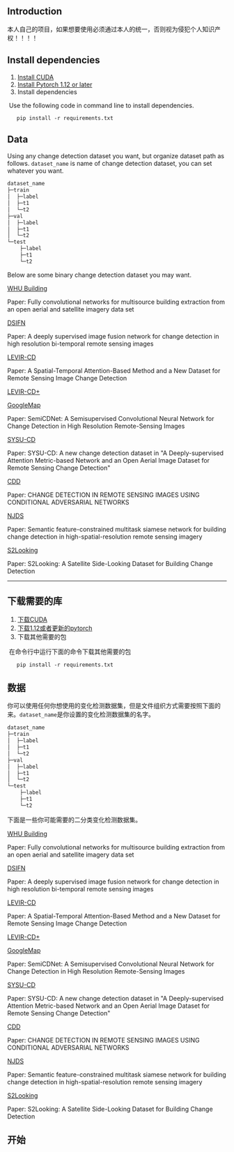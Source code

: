 
## Introduction

本人自己的项目，如果想要使用必须通过本人的统一，否则视为侵犯个人知识产权！！！！

## Install dependencies

1. [Install CUDA](https://developer.nvidia.com/cuda-downloads)
2. [Install Pytorch 1.12 or later](https://pytorch.org/get-started/locally/)
3. Install dependencies

​	Use the following code in command line to install dependencies.

`	pip install -r requirements.txt`

## Data

Using any change detection dataset you want, but organize dataset path as follows. `dataset_name`  is name of change detection dataset, you can set whatever you want.

```python
dataset_name
├─train
│  ├─label
│  ├─t1
│  └─t2
├─val
│  ├─label
│  ├─t1
│  └─t2
└─test
    ├─label
    ├─t1
    └─t2
```

Below are some binary change detection dataset you may want.

[WHU Building](https://study.rsgis.whu.edu.cn/pages/download/building_dataset.html)

Paper: Fully convolutional networks for multisource building extraction from an open aerial and satellite imagery data set

[DSIFN](https://github.com/GeoZcx/A-deeply-supervised-image-fusion-network-for-change-detection-in-remote-sensing-images/tree/master/dataset)

Paper: A deeply supervised image fusion network for change detection in high resolution bi-temporal remote sensing images

[LEVIR-CD](https://justchenhao.github.io/LEVIR/)

Paper: A Spatial-Temporal Attention-Based Method and a New Dataset for Remote Sensing Image Change Detection

[LEVIR-CD+](http://rs.ia.ac.cn/cp/portal/dataDetail?name=LEVIR-CD%2B)

[GoogleMap](https://github.com/daifeng2016/Change-Detection-Dataset-for-High-Resolution-Satellite-Imagery)

Paper: SemiCDNet: A Semisupervised Convolutional Neural Network for Change Detection in High Resolution Remote-Sensing Images

[SYSU-CD](https://hub.fastgit.org/liumency/SYSU-CD)

Paper: SYSU-CD: A new change detection dataset in "A Deeply-supervised Attention Metric-based Network and an Open Aerial Image Dataset for Remote Sensing Change Detection"

[CDD](https://drive.google.com/file/d/1GX656JqqOyBi_Ef0w65kDGVto-nHrNs9)

Paper: CHANGE DETECTION IN REMOTE SENSING IMAGES USING CONDITIONAL ADVERSARIAL NETWORKS

[NJDS](https://drive.google.com/file/d/1cQRWORIgW-X2BaeRo1hvFj7vlQtwnmne/view?userstoinvite=infinitemabel.wq@gmail.com&ts=636c5f76&actionButton=1&pli=1)

Paper: Semantic feature-constrained multitask siamese network for building change detection in high-spatial-resolution remote sensing imagery

[S2Looking](https://github.com/S2Looking/Dataset)

Paper: S2Looking: A Satellite Side-Looking Dataset for Building Change Detection



---


## 下载需要的库

1. [下载CUDA](https://developer.nvidia.com/cuda-downloads)
2. [下载1.12或者更新的pytorch](https://pytorch.org/get-started/locally/)
3. 下载其他需要的包

​	在命令行中运行下面的命令下载其他需要的包

`	pip install -r requirements.txt`

## 数据

你可以使用任何你想使用的变化检测数据集，但是文件组织方式需要按照下面的来。`dataset_name`是你设置的变化检测数据集的名字。

```python
dataset_name
├─train
│  ├─label
│  ├─t1
│  └─t2
├─val
│  ├─label
│  ├─t1
│  └─t2
└─test
    ├─label
    ├─t1
    └─t2
```

下面是一些你可能需要的二分类变化检测数据集。

[WHU Building](https://study.rsgis.whu.edu.cn/pages/download/building_dataset.html)

Paper: Fully convolutional networks for multisource building extraction from an open aerial and satellite imagery data set

[DSIFN](https://github.com/GeoZcx/A-deeply-supervised-image-fusion-network-for-change-detection-in-remote-sensing-images/tree/master/dataset)

Paper: A deeply supervised image fusion network for change detection in high resolution bi-temporal remote sensing images

[LEVIR-CD](https://justchenhao.github.io/LEVIR/)

Paper: A Spatial-Temporal Attention-Based Method and a New Dataset for Remote Sensing Image Change Detection

[LEVIR-CD+](http://rs.ia.ac.cn/cp/portal/dataDetail?name=LEVIR-CD%2B)

[GoogleMap](https://github.com/daifeng2016/Change-Detection-Dataset-for-High-Resolution-Satellite-Imagery)

Paper: SemiCDNet: A Semisupervised Convolutional Neural Network for Change Detection in High Resolution Remote-Sensing Images

[SYSU-CD](https://hub.fastgit.org/liumency/SYSU-CD)

Paper: SYSU-CD: A new change detection dataset in "A Deeply-supervised Attention Metric-based Network and an Open Aerial Image Dataset for Remote Sensing Change Detection"

[CDD](https://drive.google.com/file/d/1GX656JqqOyBi_Ef0w65kDGVto-nHrNs9)

Paper: CHANGE DETECTION IN REMOTE SENSING IMAGES USING CONDITIONAL ADVERSARIAL NETWORKS

[NJDS](https://drive.google.com/file/d/1cQRWORIgW-X2BaeRo1hvFj7vlQtwnmne/view?userstoinvite=infinitemabel.wq@gmail.com&ts=636c5f76&actionButton=1&pli=1)

Paper: Semantic feature-constrained multitask siamese network for building change detection in high-spatial-resolution remote sensing imagery

[S2Looking](https://github.com/S2Looking/Dataset)

Paper: S2Looking: A Satellite Side-Looking Dataset for Building Change Detection

## 开始

